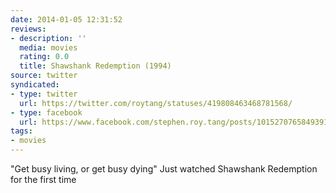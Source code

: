 ```yaml
---
date: 2014-01-05 12:31:52
reviews:
- description: ''
  media: movies
  rating: 0.0
  title: Shawshank Redemption (1994)
source: twitter
syndicated:
- type: twitter
  url: https://twitter.com/roytang/statuses/419808463468781568/
- type: facebook
  url: https://www.facebook.com/stephen.roy.tang/posts/10152707658493912
tags:
- movies
---
```


"Get busy living, or get busy dying" Just watched Shawshank Redemption for the first time